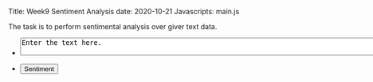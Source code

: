 Title: Week9 Sentiment Analysis
date: 2020-10-21
Javascripts: main.js

The task is to perform sentimental analysis over giver text data.


  <section>
    <div class="row gtr-uniform">
      <div class="col-3 col-12-xsmall">
        <ul class="actions">
          <li>
            <textarea id="getText" name="getText" rows="2" cols="300">Enter the text here.</textarea>
          </li>
        </ul>
        <ul class="actions">
          <li><input id="sentiment" type="button" value="Sentiment"/></li>
        </ul>
      </div>
      <div class="col-6 col-12-xsmall">
        <h3 id="imgClass" style="text-align:center" ></p>
      </div>
    </div>
  </section>

